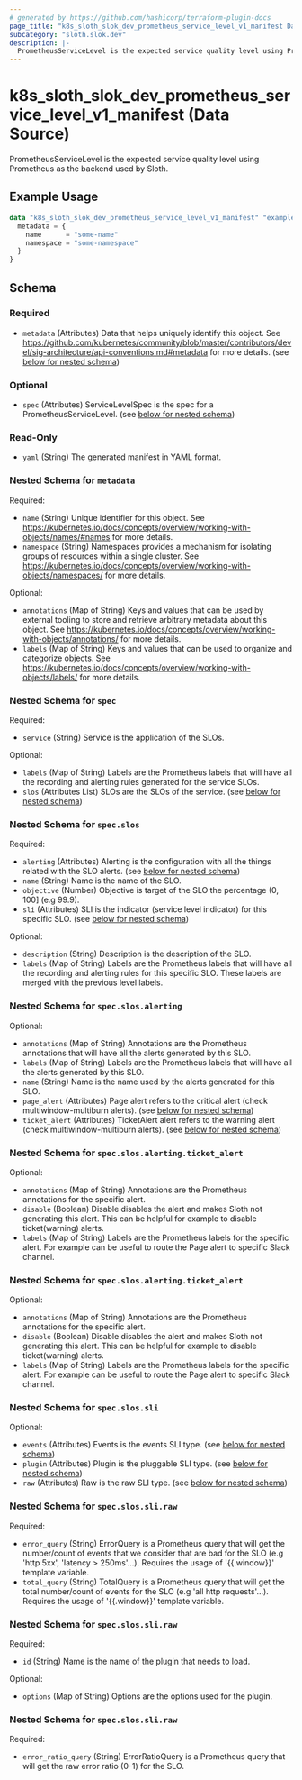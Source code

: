 ```yaml
---
# generated by https://github.com/hashicorp/terraform-plugin-docs
page_title: "k8s_sloth_slok_dev_prometheus_service_level_v1_manifest Data Source - terraform-provider-k8s"
subcategory: "sloth.slok.dev"
description: |-
  PrometheusServiceLevel is the expected service quality level using Prometheus as the backend used by Sloth.
---
```


# k8s_sloth_slok_dev_prometheus_service_level_v1_manifest (Data Source)

PrometheusServiceLevel is the expected service quality level using Prometheus as the backend used by Sloth.

## Example Usage

```terraform
data "k8s_sloth_slok_dev_prometheus_service_level_v1_manifest" "example" {
  metadata = {
    name      = "some-name"
    namespace = "some-namespace"
  }
}
```

<!-- schema generated by tfplugindocs -->
## Schema

### Required

- `metadata` (Attributes) Data that helps uniquely identify this object. See https://github.com/kubernetes/community/blob/master/contributors/devel/sig-architecture/api-conventions.md#metadata for more details. (see [below for nested schema](#nestedatt--metadata))

### Optional

- `spec` (Attributes) ServiceLevelSpec is the spec for a PrometheusServiceLevel. (see [below for nested schema](#nestedatt--spec))

### Read-Only

- `yaml` (String) The generated manifest in YAML format.

<a id="nestedatt--metadata"></a>
### Nested Schema for `metadata`

Required:

- `name` (String) Unique identifier for this object. See https://kubernetes.io/docs/concepts/overview/working-with-objects/names/#names for more details.
- `namespace` (String) Namespaces provides a mechanism for isolating groups of resources within a single cluster. See https://kubernetes.io/docs/concepts/overview/working-with-objects/namespaces/ for more details.

Optional:

- `annotations` (Map of String) Keys and values that can be used by external tooling to store and retrieve arbitrary metadata about this object. See https://kubernetes.io/docs/concepts/overview/working-with-objects/annotations/ for more details.
- `labels` (Map of String) Keys and values that can be used to organize and categorize objects. See https://kubernetes.io/docs/concepts/overview/working-with-objects/labels/ for more details.


<a id="nestedatt--spec"></a>
### Nested Schema for `spec`

Required:

- `service` (String) Service is the application of the SLOs.

Optional:

- `labels` (Map of String) Labels are the Prometheus labels that will have all the recording and alerting rules generated for the service SLOs.
- `slos` (Attributes List) SLOs are the SLOs of the service. (see [below for nested schema](#nestedatt--spec--slos))

<a id="nestedatt--spec--slos"></a>
### Nested Schema for `spec.slos`

Required:

- `alerting` (Attributes) Alerting is the configuration with all the things related with the SLO alerts. (see [below for nested schema](#nestedatt--spec--slos--alerting))
- `name` (String) Name is the name of the SLO.
- `objective` (Number) Objective is target of the SLO the percentage (0, 100] (e.g 99.9).
- `sli` (Attributes) SLI is the indicator (service level indicator) for this specific SLO. (see [below for nested schema](#nestedatt--spec--slos--sli))

Optional:

- `description` (String) Description is the description of the SLO.
- `labels` (Map of String) Labels are the Prometheus labels that will have all the recording and alerting rules for this specific SLO. These labels are merged with the previous level labels.

<a id="nestedatt--spec--slos--alerting"></a>
### Nested Schema for `spec.slos.alerting`

Optional:

- `annotations` (Map of String) Annotations are the Prometheus annotations that will have all the alerts generated by this SLO.
- `labels` (Map of String) Labels are the Prometheus labels that will have all the alerts generated by this SLO.
- `name` (String) Name is the name used by the alerts generated for this SLO.
- `page_alert` (Attributes) Page alert refers to the critical alert (check multiwindow-multiburn alerts). (see [below for nested schema](#nestedatt--spec--slos--alerting--page_alert))
- `ticket_alert` (Attributes) TicketAlert alert refers to the warning alert (check multiwindow-multiburn alerts). (see [below for nested schema](#nestedatt--spec--slos--alerting--ticket_alert))

<a id="nestedatt--spec--slos--alerting--page_alert"></a>
### Nested Schema for `spec.slos.alerting.ticket_alert`

Optional:

- `annotations` (Map of String) Annotations are the Prometheus annotations for the specific alert.
- `disable` (Boolean) Disable disables the alert and makes Sloth not generating this alert. This can be helpful for example to disable ticket(warning) alerts.
- `labels` (Map of String) Labels are the Prometheus labels for the specific alert. For example can be useful to route the Page alert to specific Slack channel.


<a id="nestedatt--spec--slos--alerting--ticket_alert"></a>
### Nested Schema for `spec.slos.alerting.ticket_alert`

Optional:

- `annotations` (Map of String) Annotations are the Prometheus annotations for the specific alert.
- `disable` (Boolean) Disable disables the alert and makes Sloth not generating this alert. This can be helpful for example to disable ticket(warning) alerts.
- `labels` (Map of String) Labels are the Prometheus labels for the specific alert. For example can be useful to route the Page alert to specific Slack channel.



<a id="nestedatt--spec--slos--sli"></a>
### Nested Schema for `spec.slos.sli`

Optional:

- `events` (Attributes) Events is the events SLI type. (see [below for nested schema](#nestedatt--spec--slos--sli--events))
- `plugin` (Attributes) Plugin is the pluggable SLI type. (see [below for nested schema](#nestedatt--spec--slos--sli--plugin))
- `raw` (Attributes) Raw is the raw SLI type. (see [below for nested schema](#nestedatt--spec--slos--sli--raw))

<a id="nestedatt--spec--slos--sli--events"></a>
### Nested Schema for `spec.slos.sli.raw`

Required:

- `error_query` (String) ErrorQuery is a Prometheus query that will get the number/count of events that we consider that are bad for the SLO (e.g 'http 5xx', 'latency > 250ms'...). Requires the usage of '{{.window}}' template variable.
- `total_query` (String) TotalQuery is a Prometheus query that will get the total number/count of events for the SLO (e.g 'all http requests'...). Requires the usage of '{{.window}}' template variable.


<a id="nestedatt--spec--slos--sli--plugin"></a>
### Nested Schema for `spec.slos.sli.raw`

Required:

- `id` (String) Name is the name of the plugin that needs to load.

Optional:

- `options` (Map of String) Options are the options used for the plugin.


<a id="nestedatt--spec--slos--sli--raw"></a>
### Nested Schema for `spec.slos.sli.raw`

Required:

- `error_ratio_query` (String) ErrorRatioQuery is a Prometheus query that will get the raw error ratio (0-1) for the SLO.
